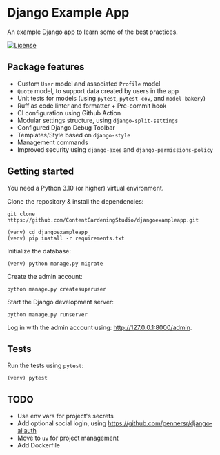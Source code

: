 # Django Example App

An example Django app to learn some of the best practices.

[![License](https://img.shields.io/badge/license-MIT-blue.svg)](https://github.com/ContentGardeningStudio/djangoexampleapp/blob/main/LICENSE)

## Package features

- Custom `User` model and associated `Profile` model
- `Quote` model, to support data created by users in the app
- Unit tests for models (using `pytest`, `pytest-cov`, and `model-bakery`)
- Ruff as code linter and formatter + Pre-commit hook
- CI configuration using Github Action
- Modular settings structure, using `django-split-settings`
- Configured Django Debug Toolbar
- Templates/Style based on `django-style`
- Management commands
- Improved security using `django-axes` and `django-permissions-policy`

## Getting started

You need a Python 3.10 (or higher) virtual environment.

Clone the repository & install the dependencies:

```
git clone https://github.com/ContentGardeningStudio/djangoexampleapp.git
```

```
(venv) cd djangoexampleapp
(venv) pip install -r requirements.txt
```

Initialize the database:

```
(venv) python manage.py migrate
```

Create the admin account:

```
python manage.py createsuperuser
```

Start the Django development server:

```
python manage.py runserver
```

Log in with the admin account using: http://127.0.0.1:8000/admin.

## Tests

Run the tests using `pytest`:

```
(venv) pytest
```

## TODO

- Use env vars for project's secrets
- Add optional social login, using https://github.com/pennersr/django-allauth
- Move to `uv` for project management
- Add Dockerfile